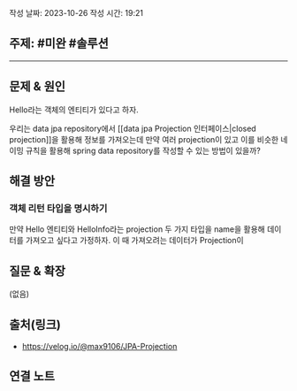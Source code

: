작성 날짜: 2023-10-26
작성 시간: 19:21

## 주제: #미완 #솔루션

----

## 문제 & 원인

Hello라는 객체의 엔티티가 있다고 하자. 

우리는 data jpa repository에서 [[data jpa Projection 인터페이스|closed projection]]을 활용해 정보를 가져오는데 만약 여러 projection이 있고 이를 비슷한 네이밍 규칙을 활용해 spring data repository를 작성할 수 있는 방법이 있을까?


## 해결 방안

### 객체 리턴 타입을 명시하기

만약 Hello 엔티티와 HelloInfo라는 projection 두 가지 타입을 name을 활용해 데이터를 가져오고 싶다고 가정하자. 이 때 가져오려는 데이터가 Projection이

## 질문 & 확장

(없음)

## 출처(링크)
- https://velog.io/@max9106/JPA-Projection

## 연결 노트
